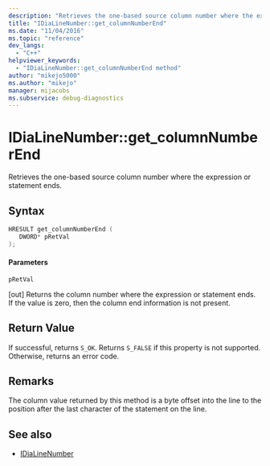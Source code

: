 ```yaml
---
description: "Retrieves the one-based source column number where the expression or statement ends."
title: "IDiaLineNumber::get_columnNumberEnd"
ms.date: "11/04/2016"
ms.topic: "reference"
dev_langs:
  - "C++"
helpviewer_keywords:
  - "IDiaLineNumber::get_columnNumberEnd method"
author: "mikejo5000"
ms.author: "mikejo"
manager: mijacobs
ms.subservice: debug-diagnostics
---
```

# IDiaLineNumber::get_columnNumberEnd

Retrieves the one-based source column number where the expression or statement ends.

## Syntax

```C++
HRESULT get_columnNumberEnd ( 
   DWORD* pRetVal
);
```

#### Parameters
 `pRetVal`

[out] Returns the column number where the expression or statement ends. If the value is zero, then the column end information is not present.

## Return Value
 If successful, returns `S_OK`. Returns `S_FALSE` if this property is not supported. Otherwise, returns an error code.

## Remarks
 The column value returned by this method is a byte offset into the line to the position after the last character of the statement on the line.

## See also
- [IDiaLineNumber](../../debugger/debug-interface-access/idialinenumber.md)
